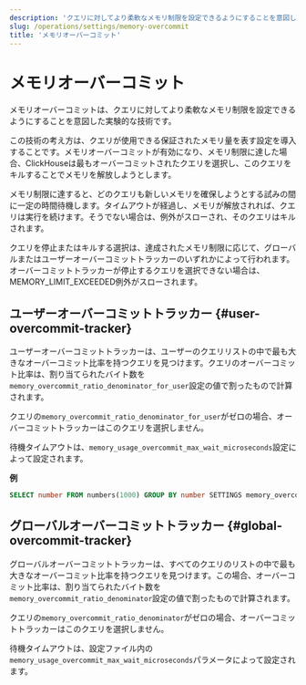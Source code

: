 ```yaml
---
description: 'クエリに対してより柔軟なメモリ制限を設定できるようにすることを意図した実験的な技術。'
slug: /operations/settings/memory-overcommit
title: 'メモリオーバーコミット'
---
```



# メモリオーバーコミット

メモリオーバーコミットは、クエリに対してより柔軟なメモリ制限を設定できるようにすることを意図した実験的な技術です。

この技術の考え方は、クエリが使用できる保証されたメモリ量を表す設定を導入することです。メモリオーバーコミットが有効になり、メモリ制限に達した場合、ClickHouseは最もオーバーコミットされたクエリを選択し、このクエリをキルすることでメモリを解放しようとします。

メモリ制限に達すると、どのクエリも新しいメモリを確保しようとする試みの間に一定の時間待機します。タイムアウトが経過し、メモリが解放されれば、クエリは実行を続けます。そうでない場合は、例外がスローされ、そのクエリはキルされます。

クエリを停止またはキルする選択は、達成されたメモリ制限に応じて、グローバルまたはユーザーオーバーコミットトラッカーのいずれかによって行われます。オーバーコミットトラッカーが停止するクエリを選択できない場合は、MEMORY_LIMIT_EXCEEDED例外がスローされます。

## ユーザーオーバーコミットトラッカー {#user-overcommit-tracker}

ユーザーオーバーコミットトラッカーは、ユーザーのクエリリストの中で最も大きなオーバーコミット比率を持つクエリを見つけます。クエリのオーバーコミット比率は、割り当てられたバイト数を`memory_overcommit_ratio_denominator_for_user`設定の値で割ったもので計算されます。

クエリの`memory_overcommit_ratio_denominator_for_user`がゼロの場合、オーバーコミットトラッカーはこのクエリを選択しません。

待機タイムアウトは、`memory_usage_overcommit_max_wait_microseconds`設定によって設定されます。

**例**

```sql
SELECT number FROM numbers(1000) GROUP BY number SETTINGS memory_overcommit_ratio_denominator_for_user=4000, memory_usage_overcommit_max_wait_microseconds=500
```

## グローバルオーバーコミットトラッカー {#global-overcommit-tracker}

グローバルオーバーコミットトラッカーは、すべてのクエリのリストの中で最も大きなオーバーコミット比率を持つクエリを見つけます。この場合、オーバーコミット比率は、割り当てられたバイト数を`memory_overcommit_ratio_denominator`設定の値で割ったもので計算されます。

クエリの`memory_overcommit_ratio_denominator`がゼロの場合、オーバーコミットトラッカーはこのクエリを選択しません。

待機タイムアウトは、設定ファイル内の`memory_usage_overcommit_max_wait_microseconds`パラメータによって設定されます。
